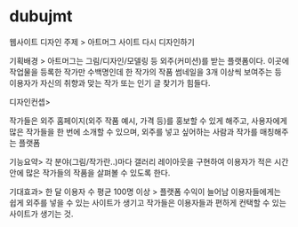 # dubujmt
웹사이트 디자인 주제 >
아트머그 사이트 다시 디자인하기

기획배경 >
아트머그는 그림/디자인/모델링 등 외주(커미션)를 받는 플랫폼이다. 이곳에 작업물을 등록한 작가만 수백명인데 한 작가의 작품 썸네일을 3개 이상씩 보여주는 등 이용자가 자신의 취향과 맞는 작가 또는 인기 글 찾기가 힘들다.

디자인컨셉>

작가들은 외주 홈페이지(외주 작품 예시, 가격 등)를 홍보할 수 있게 해주고, 사용자에게 많은 작가들을 한 번에 소개할 수 있으며, 외주를 넣고 싶어하는 사람과 작가를 매칭해주는 플랫폼

 
기능요약>
각 분야(그림/작가란..)마다 갤러리 레이아웃을 구현하여 이용자가 적은 시간 안에 많은 작가들의 작품을 살펴볼 수 있도록 한다.

기대효과> 
한 달 이용자 수 평균 100명 이상 > 플랫폼 수익이 늘어남
이용자들에게는 쉽게 외주를 넣을 수 있는 사이트가 생기고 작가들은 이용자들과 편하게 컨택할 수 있는 사이트가 생기는 것.
